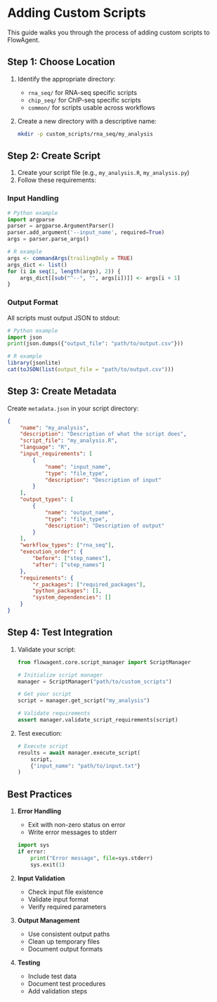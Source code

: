 # Adding Custom Scripts

This guide walks you through the process of adding custom scripts to FlowAgent.

## Step 1: Choose Location

1. Identify the appropriate directory:
   - `rna_seq/` for RNA-seq specific scripts
   - `chip_seq/` for ChIP-seq specific scripts
   - `common/` for scripts usable across workflows

2. Create a new directory with a descriptive name:
   ```bash
   mkdir -p custom_scripts/rna_seq/my_analysis
   ```

## Step 2: Create Script

1. Create your script file (e.g., `my_analysis.R`, `my_analysis.py`)
2. Follow these requirements:

### Input Handling
```python
# Python example
import argparse
parser = argparse.ArgumentParser()
parser.add_argument('--input_name', required=True)
args = parser.parse_args()
```
```R
# R example
args <- commandArgs(trailingOnly = TRUE)
args_dict <- list()
for (i in seq(1, length(args), 2)) {
    args_dict[[sub("^--", "", args[i])]] <- args[i + 1]
}
```

### Output Format
All scripts must output JSON to stdout:
```python
# Python example
import json
print(json.dumps({"output_file": "path/to/output.csv"}))
```
```R
# R example
library(jsonlite)
cat(toJSON(list(output_file = "path/to/output.csv")))
```

## Step 3: Create Metadata

Create `metadata.json` in your script directory:

```json
{
    "name": "my_analysis",
    "description": "Description of what the script does",
    "script_file": "my_analysis.R",
    "language": "R",
    "input_requirements": [
        {
            "name": "input_name",
            "type": "file_type",
            "description": "Description of input"
        }
    ],
    "output_types": [
        {
            "name": "output_name",
            "type": "file_type",
            "description": "Description of output"
        }
    ],
    "workflow_types": ["rna_seq"],
    "execution_order": {
        "before": ["step_names"],
        "after": ["step_names"]
    },
    "requirements": {
        "r_packages": ["required_packages"],
        "python_packages": [],
        "system_dependencies": []
    }
}
```

## Step 4: Test Integration

1. Validate your script:
   ```python
   from flowagent.core.script_manager import ScriptManager
   
   # Initialize script manager
   manager = ScriptManager("path/to/custom_scripts")
   
   # Get your script
   script = manager.get_script("my_analysis")
   
   # Validate requirements
   assert manager.validate_script_requirements(script)
   ```

2. Test execution:
   ```python
   # Execute script
   results = await manager.execute_script(
       script,
       {"input_name": "path/to/input.txt"}
   )
   ```

## Best Practices

1. **Error Handling**
   - Exit with non-zero status on error
   - Write error messages to stderr
   ```python
   import sys
   if error:
       print("Error message", file=sys.stderr)
       sys.exit(1)
   ```

2. **Input Validation**
   - Check input file existence
   - Validate input format
   - Verify required parameters

3. **Output Management**
   - Use consistent output paths
   - Clean up temporary files
   - Document output formats

4. **Testing**
   - Include test data
   - Document test procedures
   - Add validation steps
